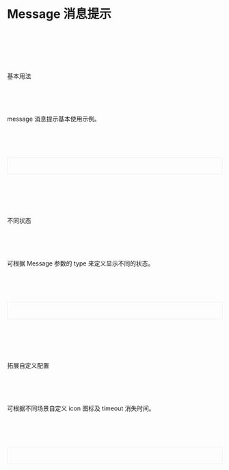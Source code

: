 

# Message 消息提示
<br/>
<div class='btndoc1'>基本用法</div>
<div class='btndoc1'>message 消息提示基本使用示例。</div>
<div class="btndoc2">
  <demo1/>
</div>
<Suspense><codeds compname="message" demoname="demo1"></codeds></Suspense>

<br/>
<div class='btndoc1'>不同状态</div>
<div class='btndoc1'>可根据 Message 参数的 type 来定义显示不同的状态。</div>
<div class="btndoc2">
  <demo3/>
</div>
<Suspense><codeds compname="message" demoname="demo3"></codeds></Suspense>

<br/>
<div class='btndoc1'>拓展自定义配置</div>
<div class='btndoc1'>可根据不同场景自定义 icon 图标及 timeout 消失时间。</div>
<div class="btndoc2">
  <demo4/>
</div>
<Suspense><codeds compname="message" demoname="demo4"></codeds></Suspense>

<br/>
<br/>
<div class="btndoc1">
<DOC title="Breadcrumb 属性" type=prop :body="mgPropsData"></DOC>
</div>

<script setup>
import demo1 from './demo1.vue'
import demo3 from './demo3.vue'
import demo4 from './demo4.vue'
import DOC from '@/components/docview.vue';
import codeds from '@/components/codeds.vue'

const mgPropsData = [
  {
        attr: 'text',
        red: '消息提示文本内容',
        type: 'String|VNode',
        sel: '——',
        def: '——'
      },
      {
        attr: 'type',
        red: '消息提示类型',
        type: 'String',
        sel: 'info / warn / error / success / custom',
        def: 'info'
      },
      {
        attr: 'icon',
        red: '消息提示Icon图标',
        type: 'String',
        sel: '参考图标库',
        def: '——'
      },
      {
        attr: 'timeout',
        red: '消息提示框消失时间（单位：毫秒ms）',
        type: 'Number',
        sel: '——',
        def: '2500'
      },
      {
        attr: 'textColor',
        red: '文本颜色，type 为 custom 时有效',
        type: 'String',
        sel: '——',
        def: '——'
      },
      {
        attr: 'bgColor',
        red: '背景颜色，type 为 custom 时有效',
        type: 'String',
        sel: '——',
        def: '——'
      },
      {
        attr: 'customClass',
        red: '自定义组件类名',
        type: 'String',
        sel: '——',
        def: '——'
      }
] 
</script>

<style scoped>
    .btndoc2{
        display:"block";
        border:1px solid #f0f0f0;
        /* height:20vh; */
        padding-top:2vw;
        padding-bottom:2vw;
       margin-top:2vh;
    }
    .btndoc1{
        margin-top:2vh;
    }
</style>